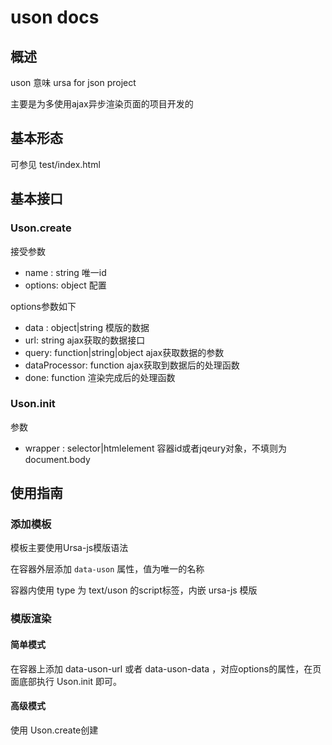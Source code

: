 uson docs
=========

## 概述

uson 意味 ursa for json project

主要是为多使用ajax异步渲染页面的项目开发的

## 基本形态 

可参见 test/index.html

## 基本接口

### Uson.create

接受参数
* name : string 唯一id
* options: object  配置

options参数如下
* data : object|string  模版的数据
* url: string  ajax获取的数据接口
* query: function|string|object   ajax获取数据的参数
* dataProcessor: function  ajax获取到数据后的处理函数
* done: function  渲染完成后的处理函数

### Uson.init

参数
* wrapper : selector|htmlelement  容器id或者jqeury对象，不填则为document.body


## 使用指南

### 添加模板

模板主要使用Ursa-js模版语法

在容器外层添加 `data-uson` 属性，值为唯一的名称

容器内使用 type 为 text/uson 的script标签，内嵌 ursa-js 模版

### 模版渲染

#### 简单模式

在容器上添加 data-uson-url 或者 data-uson-data ，对应options的属性，在页面底部执行 Uson.init 即可。

#### 高级模式

使用 Uson.create创建


